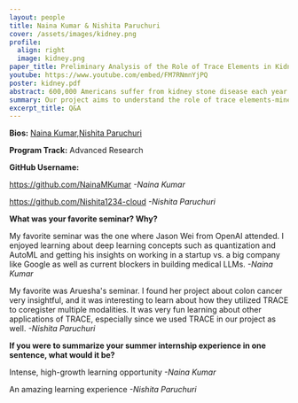 ```yaml
---
layout: people
title: Naina Kumar & Nishita Paruchuri
cover: /assets/images/kidney.png
profile:
  align: right
  image: kidney.png
paper_title: Preliminary Analysis of the Role of Trace Elements in Kidney Stone Pathogenesis for Enhanced Early Detection
youtube: https://www.youtube.com/embed/FM7RNmnYjPQ
poster: kidney.pdf
abstract: 600,000 Americans suffer from kidney stone disease each year. Kidney stone disease is when hard deposits of minerals and salts form in the urinary tract. Although most kidney stones are composed of these minerals, their crystallization is influenced by the bioaccumulation of trace elements such as zinc, copper, nickel, aluminum, strontium, cadmium, and lead. Zinc has been shown to play an important role in nucleation (association of free ions into crystalline-like particles), the initial process of stone formation. However, its role in stone-forming pathways is still not widely understood. The purpose of the study is to understand the function of zinc by analyzing the correlation between the expression of protein markers (TRPV4, Piezo1, MFN2, HIFα) in stone formers vs. non-stone formers, involved in stone formation, and zinc accumulation using machine learning and deep learning models. In collaboration with the Sunita Ho Lab at the University of California San Francisco, this study developed a Multi-layer perceptron (MLP) and Random Forest to predict the average nuclei intensity of the proteins from the average zinc intensity. Furthermore, this study uses robust linear regression to analyze these associations. Results indicate a significant positive association between average zinc intensity and Piezo1 average nuclei intensity, whereas the other associations remain mixed across patients. Future work for this study includes examining zonal instead of whole-slide correlations, experimenting with various deep-learning models, including GNNs, and understanding the function of other trace elements in kidney stone formation.  
summary: Our project aims to understand the role of trace elements-minerals that exist in small amounts- in different kidney stone formation using machine learning and statistical analysis. Our project is in collaboration with the Sunita Ho Lab at the University of San Fransisco which found significance of certain proteins in stone formation that we use in our analysis.
excerpt_title: Q&A
---
```

**Bios:** [Naina Kumar](https://jlevy44.github.io/editai_internship/people/HS_Naina_Kumar),[Nishita Paruchuri ](https://jlevy44.github.io/editai_internship/people/HS_Nishita_Paruchuri)

**Program Track:** Advanced Research

**GitHub Username:**  

https://github.com/NainaMKumar
*-Naina Kumar*

https://github.com/Nishita1234-cloud
*-Nishita Paruchuri*

**What was your favorite seminar? Why?**  

My favorite seminar was the one where Jason Wei from OpenAI attended. I enjoyed learning about deep learning concepts such as quantization and AutoML and getting his insights on working in a startup vs. a big company like Google as well as current blockers in building medical LLMs. 
*-Naina Kumar*

My favorite was Aruesha's seminar. I found her project about colon cancer very insightful, and it was interesting to learn about how they utilized TRACE to coregister multiple modalities. It was very fun learning about other applications of TRACE, especially since we used TRACE in our project as well. 
*-Nishita Paruchuri*

**If you were to summarize your summer internship experience in one sentence, what would it be?**  

 Intense, high-growth learning opportunity
*-Naina Kumar*

An amazing learning experience
*-Nishita Paruchuri*
